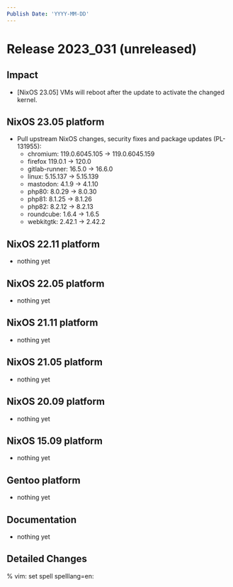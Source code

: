 ```yaml
---
Publish Date: 'YYYY-MM-DD'
---
```


# Release 2023_031 (unreleased)

## Impact

- \[NixOS 23.05\] VMs will reboot after the update to activate the changed kernel.

## NixOS 23.05 platform

- Pull upstream NixOS changes, security fixes and package updates (PL-131955):
  - chromium: 119.0.6045.105 -> 119.0.6045.159
  - firefox 119.0.1 -> 120.0
  - gitlab-runner: 16.5.0 -> 16.6.0
  - linux: 5.15.137 -> 5.15.139
  - mastodon: 4.1.9 -> 4.1.10
  - php80: 8.0.29 -> 8.0.30
  - php81: 8.1.25 -> 8.1.26
  - php82: 8.2.12 -> 8.2.13
  - roundcube: 1.6.4 -> 1.6.5
  - webkitgtk: 2.42.1 → 2.42.2

## NixOS 22.11 platform

- nothing yet

## NixOS 22.05 platform

- nothing yet

## NixOS 21.11 platform

- nothing yet

## NixOS 21.05 platform

- nothing yet

## NixOS 20.09 platform

- nothing yet

## NixOS 15.09 platform

- nothing yet

## Gentoo platform

- nothing yet

## Documentation

- nothing yet

## Detailed Changes

% vim: set spell spelllang=en:
